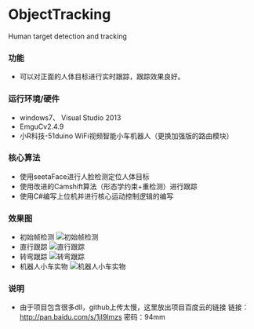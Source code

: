 # ObjectTracking
Human target detection and tracking

### 功能
* 可以对正面的人体目标进行实时跟踪，跟踪效果良好。

### 运行环境/硬件
* windows7、 Visual Studio 2013
* EmguCv2.4.9
* 小R科技-51duino WiFi视频智能小车机器人（更换加强版的路由模块）

### 核心算法

* 使用seetaFace进行人脸检测定位人体目标
* 使用改进的Camshift算法（形态学约束+重检测）进行跟踪
* 使用C#编写上位机并进行核心运动控制逻辑的编写

### 效果图
* 初始帧检测
![初始帧检测](https://github.com/Tachone/ObjectTracking/blob/master/%E5%9B%BE%E7%89%871.png)
* 直行跟踪
![直行跟踪](https://github.com/Tachone/ObjectTracking/blob/master/%E5%9B%BE%E7%89%872.png)
* 转弯跟踪
![转弯跟踪](https://github.com/Tachone/ObjectTracking/blob/master/%E5%9B%BE%E7%89%873.png)
* 机器人小车实物
![机器人小车实物](https://github.com/Tachone/ObjectTracking/blob/master/%E5%9B%BE%E7%89%874.png)

### 说明
* 由于项目包含很多dll，github上传太慢，这里放出项目百度云的链接
链接：http://pan.baidu.com/s/1jI9lmzs 密码：94mm
